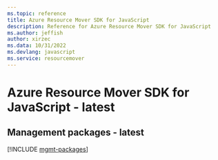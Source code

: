 ```yaml
---
ms.topic: reference
title: Azure Resource Mover SDK for JavaScript
description: Reference for Azure Resource Mover SDK for JavaScript
ms.author: jeffish
author: xirzec
ms.data: 10/31/2022
ms.devlang: javascript
ms.service: resourcemover
---
```

# Azure Resource Mover SDK for JavaScript - latest

## Management packages - latest
[!INCLUDE [mgmt-packages](resource-mover-mgmt-index.md)]